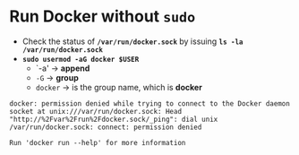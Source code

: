 # Run Docker without `sudo`

 * Check the status of **`/var/run/docker.sock`** by issuing **`ls -la /var/run/docker.sock`**
 * **`sudo usermod -aG docker $USER`**
   * `-a' $\rightarrow$ **append**
   * `-G` $\rightarrow$ **group**
   * `docker` $\rightarrow$ is the group name, which is **docker**

```
docker: permission denied while trying to connect to the Docker daemon socket at unix:///var/run/docker.sock: Head "http://%2Fvar%2Frun%2Fdocker.sock/_ping": dial unix /var/run/docker.sock: connect: permission denied

Run 'docker run --help' for more information
```

